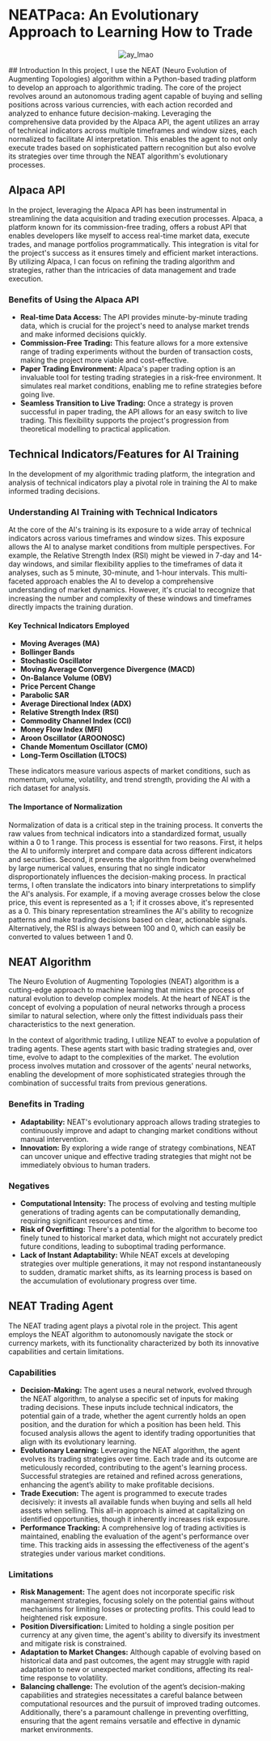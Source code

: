 # NEATPaca: An Evolutionary Approach to Learning How to Trade
<p align="center">
  <img src="https://i.postimg.cc/RhqTkFSh/NEATPaca.webp" alt="ay_lmao">
</p>
## Introduction
In this project, I use the NEAT (Neuro Evolution of Augmenting Topologies) algorithm within a Python-based trading platform to develop an approach to algorithmic trading. The core of the project revolves around an autonomous trading agent capable of buying and selling positions across various currencies, with each action recorded and analyzed to enhance future decision-making. Leveraging the comprehensive data provided by the Alpaca API, the agent utilizes an array of technical indicators across multiple timeframes and window sizes, each normalized to facilitate AI interpretation. This enables the agent to not only execute trades based on sophisticated pattern recognition but also evolve its strategies over time through the NEAT algorithm's evolutionary processes.

## Alpaca API
In the project, leveraging the Alpaca API has been instrumental in streamlining the data acquisition and trading execution processes. Alpaca, a platform known for its commission-free trading, offers a robust API that enables developers like myself to access real-time market data, execute trades, and manage portfolios programmatically. This integration is vital for the project's success as it ensures timely and efficient market interactions. By utilizing Alpaca, I can focus on refining the trading algorithm and strategies, rather than the intricacies of data management and trade execution.

### Benefits of Using the Alpaca API
- **Real-time Data Access:** The API provides minute-by-minute trading data, which is crucial for the project's need to analyse market trends and make informed decisions quickly.
- **Commission-Free Trading:** This feature allows for a more extensive range of trading experiments without the burden of transaction costs, making the project more viable and cost-effective.
- **Paper Trading Environment:** Alpaca's paper trading option is an invaluable tool for testing trading strategies in a risk-free environment. It simulates real market conditions, enabling me to refine strategies before going live.
- **Seamless Transition to Live Trading:** Once a strategy is proven successful in paper trading, the API allows for an easy switch to live trading. This flexibility supports the project's progression from theoretical modelling to practical application.

## Technical Indicators/Features for AI Training
In the development of my algorithmic trading platform, the integration and analysis of technical indicators play a pivotal role in training the AI to make informed trading decisions.

### Understanding AI Training with Technical Indicators
At the core of the AI's training is its exposure to a wide array of technical indicators across various timeframes and window sizes. This exposure allows the AI to analyse market conditions from multiple perspectives. For example, the Relative Strength Index (RSI) might be viewed in 7-day and 14-day windows, and similar flexibility applies to the timeframes of data it analyses, such as 5 minute, 30-minute, and 1-hour intervals. This multi-faceted approach enables the AI to develop a comprehensive understanding of market dynamics. However, it's crucial to recognize that increasing the number and complexity of these windows and timeframes directly impacts the training duration.

#### Key Technical Indicators Employed
- **Moving Averages (MA)**
- **Bollinger Bands**
- **Stochastic Oscillator**
- **Moving Average Convergence Divergence (MACD)**
- **On-Balance Volume (OBV)**
- **Price Percent Change**
- **Parabolic SAR**
- **Average Directional Index (ADX)**
- **Relative Strength Index (RSI)**
- **Commodity Channel Index (CCI)**
- **Money Flow Index (MFI)**
- **Aroon Oscillator (AROONOSC)**
- **Chande Momentum Oscillator (CMO)**
- **Long-Term Oscillation (LTOCS)**

These indicators measure various aspects of market conditions, such as momentum, volume, volatility, and trend strength, providing the AI with a rich dataset for analysis.

#### The Importance of Normalization
Normalization of data is a critical step in the training process. It converts the raw values from technical indicators into a standardized format, usually within a 0 to 1 range. This process is essential for two reasons. First, it helps the AI to uniformly interpret and compare data across different indicators and securities. Second, it prevents the algorithm from being overwhelmed by large numerical values, ensuring that no single indicator disproportionately influences the decision-making process. In practical terms, I often translate the indicators into binary interpretations to simplify the AI's analysis. For example, if a moving average crosses below the close price, this event is represented as a 1; if it crosses above, it's represented as a 0. This binary representation streamlines the AI's ability to recognize patterns and make trading decisions based on clear, actionable signals. Alternatively, the RSI is always between 100 and 0, which can easily be converted to values between 1 and 0.

## NEAT Algorithm
The Neuro Evolution of Augmenting Topologies (NEAT) algorithm is a cutting-edge approach to machine learning that mimics the process of natural evolution to develop complex models. At the heart of NEAT is the concept of evolving a population of neural networks through a process similar to natural selection, where only the fittest individuals pass their characteristics to the next generation.

In the context of algorithmic trading, I utilize NEAT to evolve a population of trading agents. These agents start with basic trading strategies and, over time, evolve to adapt to the complexities of the market. The evolution process involves mutation and crossover of the agents' neural networks, enabling the development of more sophisticated strategies through the combination of successful traits from previous generations.

### Benefits in Trading
- **Adaptability:** NEAT's evolutionary approach allows trading strategies to continuously improve and adapt to changing market conditions without manual intervention.
- **Innovation:** By exploring a wide range of strategy combinations, NEAT can uncover unique and effective trading strategies that might not be immediately obvious to human traders.

### Negatives
- **Computational Intensity:** The process of evolving and testing multiple generations of trading agents can be computationally demanding, requiring significant resources and time.
- **Risk of Overfitting:** There's a potential for the algorithm to become too finely tuned to historical market data, which might not accurately predict future conditions, leading to suboptimal trading performance.
- **Lack of Instant Adaptability:** While NEAT excels at developing strategies over multiple generations, it may not respond instantaneously to sudden, dramatic market shifts, as its learning process is based on the accumulation of evolutionary progress over time.

## NEAT Trading Agent
The NEAT trading agent plays a pivotal role in the project. This agent employs the NEAT algorithm to autonomously navigate the stock or currency markets, with its functionality characterized by both its innovative capabilities and certain limitations.

### Capabilities
- **Decision-Making:** The agent uses a neural network, evolved through the NEAT algorithm, to analyse a specific set of inputs for making trading decisions. These inputs include technical indicators, the potential gain of a trade, whether the agent currently holds an open position, and the duration for which a position has been held. This focused analysis allows the agent to identify trading opportunities that align with its evolutionary learning.
- **Evolutionary Learning:** Leveraging the NEAT algorithm, the agent evolves its trading strategies over time. Each trade and its outcome are meticulously recorded, contributing to the agent's learning process. Successful strategies are retained and refined across generations, enhancing the agent’s ability to make profitable decisions.
- **Trade Execution:** The agent is programmed to execute trades decisively: it invests all available funds when buying and sells all held assets when selling. This all-in approach is aimed at capitalizing on identified opportunities, though it inherently increases risk exposure.
- **Performance Tracking:** A comprehensive log of trading activities is maintained, enabling the evaluation of the agent's performance over time. This tracking aids in assessing the effectiveness of the agent's strategies under various market conditions.

### Limitations
- **Risk Management:** The agent does not incorporate specific risk management strategies, focusing solely on the potential gains without mechanisms for limiting losses or protecting profits. This could lead to heightened risk exposure.
- **Position Diversification:** Limited to holding a single position per currency at any given time, the agent's ability to diversify its investment and mitigate risk is constrained.
- **Adaptation to Market Changes:** Although capable of evolving based on historical data and past outcomes, the agent may struggle with rapid adaptation to new or unexpected market conditions, affecting its real-time response to volatility.
- **Balancing challenge:** The evolution of the agent’s decision-making capabilities and strategies necessitates a careful balance between computational resources and the pursuit of improved trading outcomes. Additionally, there's a paramount challenge in preventing overfitting, ensuring that the agent remains versatile and effective in dynamic market environments.
